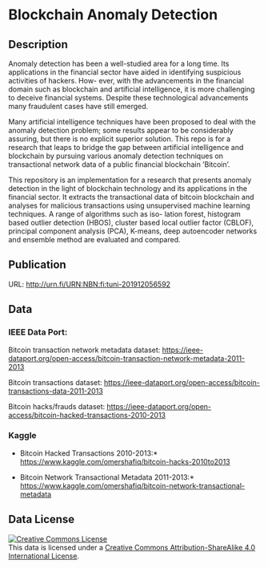 # Blockchain Anomaly Detection

## Description

Anomaly detection has been a well-studied area for a long time. Its applications in the financial sector have aided in identifying suspicious activities of hackers. How- ever, with the advancements in the financial domain such as blockchain and artificial intelligence, it is more challenging to deceive financial systems. Despite these technological advancements many fraudulent cases have still emerged.

Many artificial intelligence techniques have been proposed to deal with the anomaly detection problem; some results appear to be considerably assuring, but there is no explicit superior solution. This repo is for a research that leaps to bridge the gap between artificial intelligence and blockchain by pursuing various anomaly detection techniques on transactional network data of a public financial blockchain ’Bitcoin’.

This repository is an implementation for a research that presents anomaly detection in the light of blockchain technology and its applications in the financial sector. It extracts the transactional data of bitcoin blockchain and analyses for malicious transactions using unsupervised machine learning techniques. A range of algorithms such as iso- lation forest, histogram based outlier detection (HBOS), cluster based local outlier factor (CBLOF), principal component analysis (PCA), K-means, deep autoencoder networks and ensemble method are evaluated and compared.


## Publication

URL: http://urn.fi/URN:NBN:fi:tuni-201912056592


## Data

### IEEE Data Port:

Bitcoin transaction network metadata dataset: https://ieee-dataport.org/open-access/bitcoin-transaction-network-metadata-2011-2013

Bitcoin transactions dataset: https://ieee-dataport.org/open-access/bitcoin-transactions-data-2011-2013

Bitcoin hacks/frauds dataset: https://ieee-dataport.org/open-access/bitcoin-hacked-transactions-2010-2013


### Kaggle
* Bitcoin Hacked Transactions 2010-2013:* https://www.kaggle.com/omershafiq/bitcoin-hacks-2010to2013

* Bitcoin Network Transactional Metadata 2011-2013:* https://www.kaggle.com/omershafiq/bitcoin-network-transactional-metadata



## Data License

<a rel="license" href="http://creativecommons.org/licenses/by-sa/4.0/"><img alt="Creative Commons License" style="border-width:0" src="https://i.creativecommons.org/l/by-sa/4.0/88x31.png" /></a><br />This data is licensed under a <a rel="license" href="http://creativecommons.org/licenses/by-sa/4.0/">Creative Commons Attribution-ShareAlike 4.0 International License</a>.
